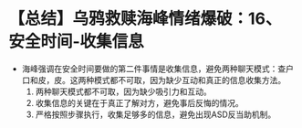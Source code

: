 # 【总结】乌鸦救赎海峰情绪爆破：16、安全时间-收集信息

-   海峰强调在安全时间要做的第二件事情是收集信息，避免两种聊天模式：查户口和皮，皮。这两种模式都不可取，因为缺少互动和真正的信息收集方法。
    1.  两种聊天模式都不可取，因为缺少吸引力和互动。
    2.  收集信息的关键在于真正了解对方，避免事后反悔的情况。
    3.  严格按照步骤执行，收集足够多的信息，避免出现ASD反当助机制。
